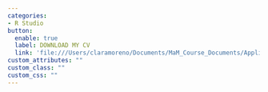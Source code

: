 ```yaml
---
categories:
- R Studio 
button:
  enable: true
  label: DOWNLOAD MY CV
  link: 'file:///Users/claramoreno/Documents/MaM_Course_Documents/Applied_Statisitcs_R/Website/Websit_ClaraMorenoSanchez/content/english/portfolio/clara_morenosanchez.html'
custom_attributes: ""
custom_class: ""
custom_css: ""
---
```


